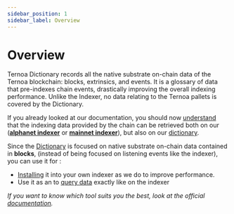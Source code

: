 ```yaml
---
sidebar_position: 1
sidebar_label: Overview
---
```


# Overview

Ternoa Dictionary records all the native substrate on-chain data of the Ternoa blockchain: blocks, extrinsics, and events. It is a glossary of data that pre-indexes chain events, drastically improving the overall indexing performance. Unlike the Indexer, no data relating to the Ternoa pallets is covered by the Dictionary.

If you already looked at our documentation, you should now [understand](/ternoa-wiki/offchain-components/builder-tools/dictionary) that the indexing data provided by the chain can be retrieved both on our (**[alphanet indexer](https://indexer-alphanet.ternoa.dev/)** or **[mainnet indexer](https://indexer-mainnet.ternoa.network/)**), but also on our [dictionary](https://dictionary-mainnet.ternoa.dev/).

Since the [Dictionary](/for-developers/#what-are-the-differences-between-the-dictionary-or-the-indexer) is focused on native substrate on-chain data contained in **blocks**, (instead of being focused on listening events like the indexer), you can use it for :

- [Installing](/for-developers/indexer/dictionary/use-dictionary) it into your own indexer as we do to improve performance.
- Use it as an to [query data](http://localhost:3000/for-developers/indexer/dictionary/use-dictionnary-explorer) exactly like on the indexer

_If you want to know which tool suits you the best, look at the official [documentation](https://academy.subquery.network/academy/tutorials_examples/dictionary.html)._
